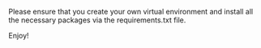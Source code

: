 
Please ensure that you create your own virtual environment and install all the necessary packages via the requirements.txt file. 

Enjoy!


